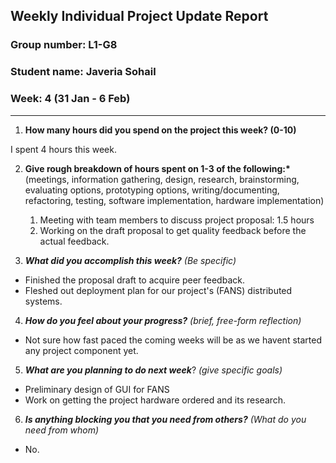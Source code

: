 ## Weekly Individual Project Update Report

### Group number: L1-G8

### Student name: Javeria Sohail

### Week: 4 (31 Jan - 6 Feb)

---

1. **How many hours did you spend on the project this week? (0-10)**

I spent 4 hours this week.

2. **Give rough breakdown of hours spent on 1-3 of the following:\***
   (meetings, information gathering, design, research, brainstorming, evaluating options, prototyping options, writing/documenting, refactoring, testing, software implementation, hardware implementation)

   1. Meeting with team members to discuss project proposal: 1.5 hours
   2. Working on the draft proposal to get quality feedback before the actual feedback.

3. **_What did you accomplish this week?_** _(Be specific)_

- Finished the proposal draft to acquire peer feedback.
- Fleshed out deployment plan for our project's (FANS) distributed systems.

4. **_How do you feel about your progress?_** _(brief, free-form reflection)_

- Not sure how fast paced the coming weeks will be as we havent started any project component yet. 

5. **_What are you planning to do next week_**? _(give specific goals)_

- Preliminary design of GUI for FANS
- Work on getting the project hardware ordered and its research.

6. **_Is anything blocking you that you need from others?_** _(What do you need from whom)_

- No.
